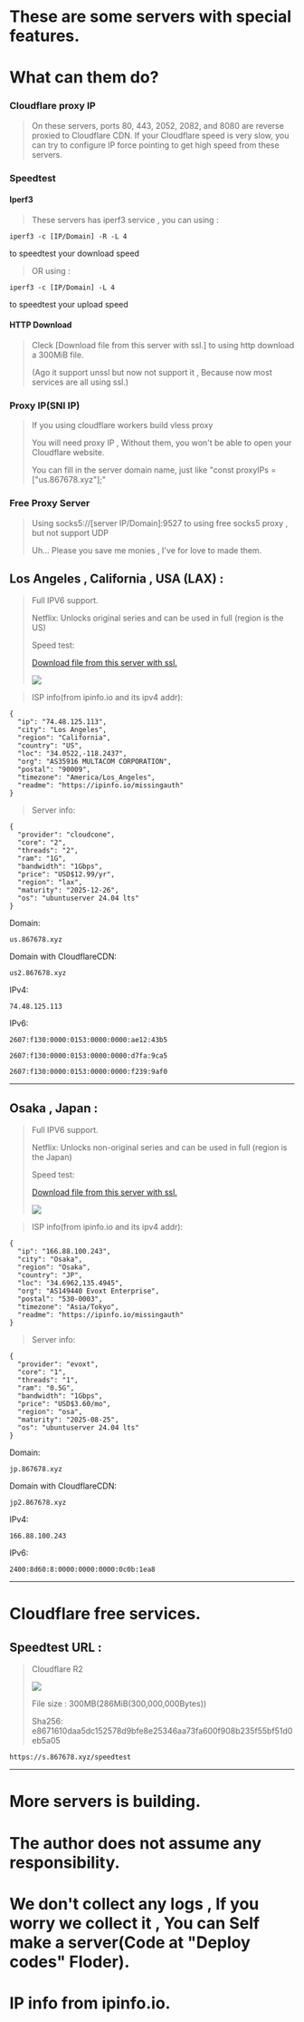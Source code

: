 # These are some servers with special features.
# What can them do?

### Cloudflare proxy IP

> On these servers, ports 80, 443, 2052, 2082, and 8080 are reverse proxied to Cloudflare CDN. If your Cloudflare speed is very slow, you can try to configure IP force pointing to get high speed from these servers.
### Speedtest
#### Iperf3

> These servers has iperf3 service , you can using :
```
iperf3 -c [IP/Domain] -R -L 4
```
to speedtest your download speed

>OR using :
```
iperf3 -c [IP/Domain] -L 4
```
to speedtest your upload speed

#### HTTP Download

> Cleck [Download file from this server with ssl.] to using http download a 300MiB file.
>
> (Ago it support unssl but now not support it , Because now most services are all using ssl.)

### Proxy IP(SNI IP)

> If you using cloudflare workers build vless proxy
>
> You will need proxy IP , Without them, you won't be able to open your Cloudflare website.
>
> You can fill in the server domain name, just like "const proxyIPs = ["us.867678.xyz"];"

### Free Proxy Server

>Using socks5://[server IP/Domain]:9527 to using free socks5 proxy , but not support UDP
>
>Uh... Please you save me monies , I've for love to made them.

## Los Angeles , California , USA (LAX) :

> Full IPV6 support.
>
> Netflix: Unlocks original series and can be used in full (region is the US)
>
> Speed test:
>
> [Download file from this server with ssl.](https://us.867678.xyz:81)
>
> ![](LAX.png)
>

>ISP info(from ipinfo.io and its ipv4 addr):
```
{
  "ip": "74.48.125.113",
  "city": "Los Angeles",
  "region": "California",
  "country": "US",
  "loc": "34.0522,-118.2437",
  "org": "AS35916 MULTACOM CORPORATION",
  "postal": "90009",
  "timezone": "America/Los_Angeles",
  "readme": "https://ipinfo.io/missingauth"
}
```

>Server info:
```
{
  "provider": "cloudcone",
  "core": "2",
  "threads": "2",
  "ram": "1G",
  "bandwidth": "1Gbps",
  "price": "USD$12.99/yr",
  "region": "lax",
  "maturity": "2025-12-26",
  "os": "ubuntuserver 24.04 lts"
}
```


Domain:
```
us.867678.xyz
```
Domain with CloudflareCDN:
```
us2.867678.xyz
```


IPv4:

```
74.48.125.113
```

IPv6:

```
2607:f130:0000:0153:0000:0000:ae12:43b5
```
```
2607:f130:0000:0153:0000:0000:d7fa:9ca5
```
```
2607:f130:0000:0153:0000:0000:f239:9af0
```

------

## Osaka , Japan :

> Full IPV6 support.
>
> Netflix: Unlocks non-original series and can be used in full (region is the Japan)
>
> Speed test:
>
> [Download file from this server with ssl.](https://jp.867678.xyz:81)
>
> ![](OSA.png)
>


>ISP info(from ipinfo.io and its ipv4 addr):
```
{
  "ip": "166.88.100.243",
  "city": "Osaka",
  "region": "Osaka",
  "country": "JP",
  "loc": "34.6962,135.4945",
  "org": "AS149440 Evoxt Enterprise",
  "postal": "530-0003",
  "timezone": "Asia/Tokyo",
  "readme": "https://ipinfo.io/missingauth"
}
```


>Server info:
```
{
  "provider": "evoxt",
  "core": "1",
  "threads": "1",
  "ram": "0.5G",
  "bandwidth": "1Gbps",
  "price": "USD$3.60/mo",
  "region": "osa",
  "maturity": "2025-08-25",
  "os": "ubuntuserver 24.04 lts"
}
```

Domain:
```
jp.867678.xyz
```
Domain with CloudflareCDN:
```
jp2.867678.xyz
```

IPv4:

```
166.88.100.243
```

IPv6:

```
2400:8d60:8:0000:0000:0000:0c0b:1ea8
```

------


# Cloudflare free services.

## Speedtest URL :

> Cloudflare R2
>
> ![](https://imagedelivery.net/wSMYJvS3Xw-n339CbDyDIA/456430b7-1c8f-42b0-71c0-586ad9172700/public)
>
> File size : 300MB(286MiB(300,000,000Bytes))
>
> Sha256: e8671610daa5dc152578d9bfe8e25346aa73fa600f908b235f55bf51d0eb5a05 

```
https://s.867678.xyz/speedtest
```

------


# More servers is building.

# The author does not assume any responsibility.

# We don't collect any logs , If you worry we collect it , You can Self make a server(Code at "Deploy codes" Floder).

# IP info from ipinfo.io.
